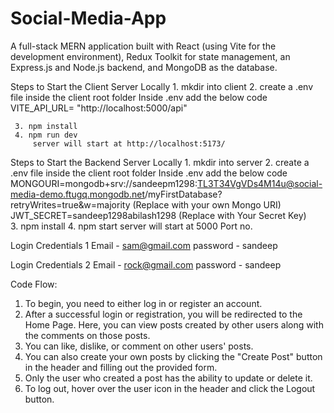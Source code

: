 # Social-Media-App
A full-stack MERN application built with React (using Vite for the development environment), Redux Toolkit for state management, an Express.js and Node.js backend, and MongoDB as the database.

Steps to Start the Client Server Locally
     1. mkdir into client
     2. create a .env file inside the client root folder
          Inside .env add the below code
          VITE_API_URL= "http://localhost:5000/api" 
     
     3. npm install
     4. npm run dev
         server will start at http://localhost:5173/


Steps to Start the Backend Server Locally
     1. mkdir into server
     2. create a .env file inside the client root folder
         Inside .env add the below code
         MONGOURI=mongodb+srv://sandeepm1298:TL3T34VgVDs4M14u@social-media-demo.ftugq.mongodb.net/myFirstDatabase?retryWrites=true&w=majority (Replace with your own Mongo URI)
         JWT_SECRET=sandeep1298abilash1298 (Replace with Your Secret Key)
     
     3. npm install
     4. npm start
         server will start at 5000 Port no.

Login Credentials 1
Email - sam@gmail.com
password - sandeep

Login Credentials 2
Email - rock@gmail.com
password - sandeep


Code Flow:
1. To begin, you need to either log in or register an account.
2. After a successful login or registration, you will be redirected to the Home Page. Here, you can view posts created by other users along with the comments on those posts.
3. You can like, dislike, or comment on other users' posts.
4. You can also create your own posts by clicking the "Create Post" button in the header and filling out the provided form.
5. Only the user who created a post has the ability to update or delete it.
6. To log out, hover over the user icon in the header and click the Logout button.
